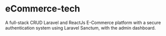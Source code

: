 # eCommerce-tech
A full-stack CRUD Laravel and ReactJs E-Commerce platform with a secure authentication system using Laravel Sanctum, with the admin dashboard.
